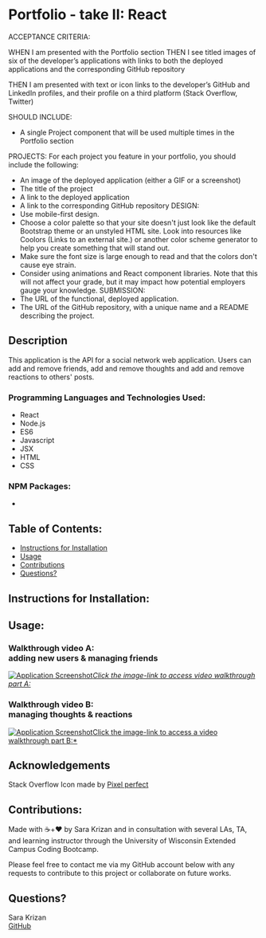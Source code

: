 # Portfolio - take II: React

ACCEPTANCE CRITERIA:

WHEN I am presented with the Portfolio section
THEN I see titled images of six of the developer’s applications with links to both the deployed applications and the corresponding GitHub repository

THEN I am presented with text or icon links to the developer’s GitHub and LinkedIn profiles, and their profile on a third platform (Stack Overflow, Twitter) 

SHOULD INCLUDE:
- A single Project component that will be used multiple times in the Portfolio section

PROJECTS:
For each project you feature in your portfolio, you should include the following:
- An image of the deployed application (either a GIF or a screenshot)
- The title of the project
- A link to the deployed application
- A link to the corresponding GitHub repository
DESIGN:
- Use mobile-first design.
- Choose a color palette so that your site doesn't just look like the default Bootstrap theme or an unstyled HTML site. Look into resources like Coolors (Links to an external site.) or another color scheme generator to help you create something that will stand out.
- Make sure the font size is large enough to read and that the colors don't cause eye strain.
- Consider using animations and React component libraries. Note that this will not affect your grade, but it may impact how potential employers gauge your knowledge.
SUBMISSION:
- The URL of the functional, deployed application.
- The URL of the GitHub repository, with a unique name and a README describing the project.


## Description
This application is the API for a social network web application. Users can add and remove friends, add and remove thoughts and add and remove reactions to others' posts.


### Programming Languages and Technologies Used:
- React
- Node.js
- ES6
- Javascript
- JSX
- HTML
- CSS

### NPM Packages:
- 

## Table of Contents:
- [Instructions for Installation](#instructions-for-installation)
- [Usage](#usage)
- [Contributions](#contribution-guidelines)
- [Questions?](#questions?)


## <a name="instructions-for-installation">Instructions for Installation</a>:



## <a name="usage">Usage</a>:
### Walkthrough video A:</br> adding new users & managing friends
[![Application Screenshot](./assets/walkthrough-screenshotA.jpg)*Click the image-link to access video walkthrough part A:*](https://drive.google.com/file/d/1rRi1LmMHBo0__CkeuNh0ytGI1Bi1NUom/view?usp=sharing)



### Walkthrough video B:</br> managing thoughts & reactions
[![Application Screenshot](./assets/walkthrough-screenshotB.jpg)Click the image-link to access a video walkthrough part B:*](https://drive.google.com/file/d/11WEddk-BmuYqy4PaKWAfj-RNT5s7r7eB/view?usp=sharing)

## Acknowledgements
Stack Overflow Icon made by [Pixel perfect](https://www.flaticon.com/)


    
## <a name="contribution-guidelines">Contributions</a>:
Made with ☕+❤️ by Sara Krizan and in consultation with several LAs, TA, and learning instructor through the University of Wisconsin Extended Campus Coding Bootcamp.

Please feel free to contact me via my GitHub account below with any requests to contribute to this project or collaborate on future works.
    

## <a name="questions?">Questions?</a> 
Sara Krizan    
[GitHub](https://github.com/SMKrizan)
